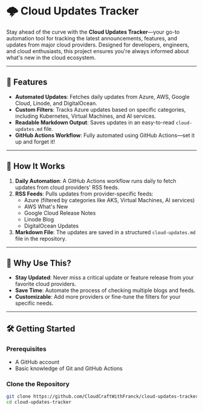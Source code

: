 # 🌩️ Cloud Updates Tracker

Stay ahead of the curve with the **Cloud Updates Tracker**—your go-to automation tool for tracking the latest announcements, features, and updates from major cloud providers. Designed for developers, engineers, and cloud enthusiasts, this project ensures you're always informed about what's new in the cloud ecosystem.

---

## 🚀 Features

- **Automated Updates**: Fetches daily updates from Azure, AWS, Google Cloud, Linode, and DigitalOcean.
- **Custom Filters**: Tracks Azure updates based on specific categories, including Kubernetes, Virtual Machines, and AI services.
- **Readable Markdown Output**: Saves updates in an easy-to-read `cloud-updates.md` file.
- **GitHub Actions Workflow**: Fully automated using GitHub Actions—set it up and forget it!

---

## 📂 How It Works

1. **Daily Automation**: A GitHub Actions workflow runs daily to fetch updates from cloud providers' RSS feeds.
2. **RSS Feeds**: Pulls updates from provider-specific feeds:
   - Azure (filtered by categories like AKS, Virtual Machines, AI services)
   - AWS What's New
   - Google Cloud Release Notes
   - Linode Blog
   - DigitalOcean Updates
3. **Markdown File**: The updates are saved in a structured `cloud-updates.md` file in the repository.

---

## 🎯 Why Use This?

- **Stay Updated**: Never miss a critical update or feature release from your favorite cloud providers.
- **Save Time**: Automate the process of checking multiple blogs and feeds.
- **Customizable**: Add more providers or fine-tune the filters for your specific needs.

---

## 🛠️ Getting Started

### Prerequisites
- A GitHub account
- Basic knowledge of Git and GitHub Actions

### Clone the Repository
```bash
git clone https://github.com/CloudCraftWithFranck/cloud-updates-tracker
cd cloud-updates-tracker
